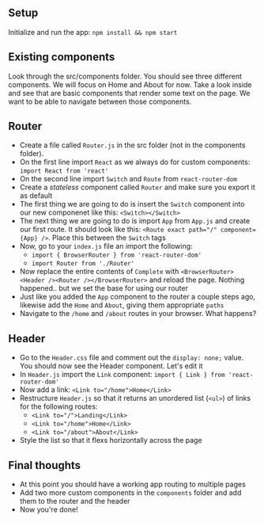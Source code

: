 ## Setup

Initialize and run the app: `npm install && npm start`

## Existing components

Look through the src/components folder. You should see three different components. We will focus on Home and About for now. Take a look inside and see that are basic components that render some text on the page. We want to be able to navigate between those components.

## Router

- Create a file called `Router.js` in the src folder (not in the components folder).
- On the first line import `React` as we always do for custom components: `import React from 'react'`
- On the second line import `Switch` and `Route` from `react-router-dom`
- Create a _stateless_ component called `Router` and make sure you export it as default
- The first thing we are going to do is insert the `Switch` component into our new componenet
  like this: `<Switch></Switch>`
- The next thing we are going to do is import `App` from `App.js` and create our first route. It should
  look like this: `<Route exact path="/" component={App} />`. Place this between the `Switch` tags
- Now, go to your `index.js` file an import the following:
  - `import { BrowserRouter } from 'react-router-dom'`
  - `import Router from './Router'`
- Now replace the entire contents of `Complete` with `<BrowserRouter><Header /><Router /></BrowserRouter>` and reload the page. Nothing happened.. but we set the base for using our router
- Just like you added the `App` component to the router a couple steps ago, likewise add the `Home` and `About`, giving them appropriate `paths`
- Navigate to the `/home` and `/about` routes in your browser. What happens?

## Header

- Go to the `Header.css` file and comment out the `display: none;` value. You should now see the Header component. Let's edit it
- In `Header.js` import the `Link` component: `import { Link } from 'react-router-dom'`
- Now add a link: `<Link to="/home">Home</Link>`
- Restructure `Header.js` so that it returns an unordered list (`<ul>`) of links for the following routes:
  - `<Link to="/">Landing</Link>`
  - `<Link to="/home">Home</Link>`
  - `<Link to="/about">About</Link>`
- Style the list so that it flexs horizontally across the page

## Final thoughts

- At this point you should have a working app routing to multiple pages
- Add two more custom components in the `components` folder and add them to the router and the header
- Now you're done!
